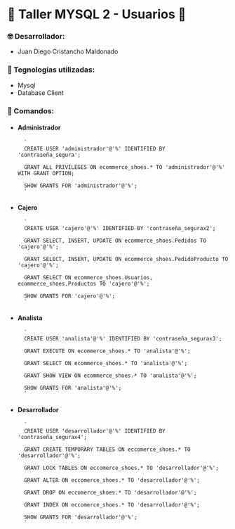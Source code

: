 # 💩 Taller MYSQL 2 - Usuarios 👥
### 🤓 Desarrollador: 
- Juan Diego Cristancho Maldonado

### 🚀 Tegnologías utilizadas: 
- Mysql
- Database Client

### 💨 Comandos:


- #### Administrador 
        `
        CREATE USER 'administrador'@'%' IDENTIFIED BY 'contraseña_segura';

        GRANT ALL PRIVILEGES ON ecommerce_shoes.* TO 'administrador'@'%' WITH GRANT OPTION;

        SHOW GRANTS FOR 'administrador'@'%'; 
        `

- #### Cajero
        `
        CREATE USER 'cajero'@'%' IDENTIFIED BY 'contraseña_segurax2';

        GRANT SELECT, INSERT, UPDATE ON ecommerce_shoes.Pedidos TO 'cajero'@'%';

        GRANT SELECT, INSERT, UPDATE ON ecommerce_shoes.PedidoProducto TO 'cajero'@'%';

        GRANT SELECT ON ecommerce_shoes.Usuarios, ecommerce_shoes.Productos TO 'cajero'@'%';

        SHOW GRANTS FOR 'cajero'@'%';
        `

- #### Analista
        `
        CREATE USER 'analista'@'%' IDENTIFIED BY 'contraseña_segurax3';

        GRANT EXECUTE ON ecommerce_shoes.* TO 'analista'@'%';

        GRANT SELECT ON ecommerce_shoes.* TO 'analista'@'%';

        GRANT SHOW VIEW ON ecommerce_shoes.* TO 'analista'@'%';

        SHOW GRANTS FOR 'analista'@'%';
        `
- #### Desarrollador
        `
        CREATE USER 'desarrollador'@'%' IDENTIFIED BY 'contraseña_segurax4';

        GRANT CREATE TEMPORARY TABLES ON eccomerce_shoes.* TO 'desarrollador'@'%'; 

        GRANT LOCK TABLES ON eccomerce_shoes.* TO 'desarrollador'@'%';

        GRANT ALTER ON eccomerce_shoes.* TO 'desarrollador'@'%';

        GRANT DROP ON eccomerce_shoes.* TO 'desarrollador'@'%';

        GRANT INDEX ON eccomerce_shoes.* TO 'desarrollador'@'%';

        SHOW GRANTS FOR 'desarrollador'@'%';
        `
